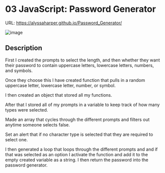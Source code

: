 # 03 JavaScript: Password Generator

URL: https://alyssaharper.github.io/Password_Generator/

![image](https://user-images.githubusercontent.com/84295382/122144953-63974500-ce22-11eb-94fc-892ad997f0a4.png)

## Description

First I created the prompts to select the length, and then whether they want their password to contain uppercase letters, lowercase letters, numbers, and symbols. 

Once they choose this I have created function that pulls in a random uppercase letter, lowercase letter, number, or symbol.

I then created an object that stored all my functions.

After that I stored all of my prompts in a variable to keep track of how many types were selected.

Made an array that cycles through the different prompts and filters out anytime someone selects false.

Set an alert that if no character type is selected that they are required to select one.

I then generated a loop that loops through the different prompts and and if that was selected as an option I activate the function and add it to the empty created variable as a string. I then return the password into the password generator.


